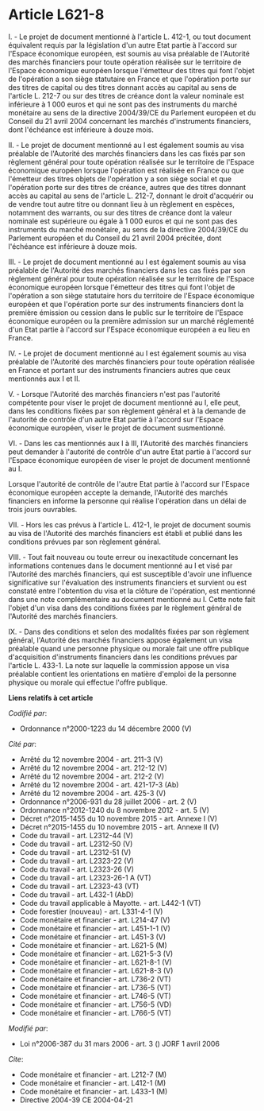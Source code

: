 # Article L621-8

I. - Le projet de document mentionné à l'article L. 412-1, ou tout document équivalent requis par la législation d'un autre
Etat partie à l'accord sur l'Espace économique européen, est soumis au visa préalable de l'Autorité des marchés financiers
pour toute opération réalisée sur le territoire de l'Espace économique européen lorsque l'émetteur des titres qui font
l'objet de l'opération a son siège statutaire en France et que l'opération porte sur des titres de capital ou des titres
donnant accès au capital au sens de l'article L. 212-7 ou sur des titres de créance dont la valeur nominale est inférieure à
1 000 euros et qui ne sont pas des instruments du marché monétaire au sens de la directive 2004/39/CE du Parlement européen
et du Conseil du 21 avril 2004 concernant les marchés d'instruments financiers, dont l'échéance est inférieure à douze mois.

II. - Le projet de document mentionné au I est également soumis au visa préalable de l'Autorité des marchés financiers dans
les cas fixés par son règlement général pour toute opération réalisée sur le territoire de l'Espace économique européen
lorsque l'opération est réalisée en France ou que l'émetteur des titres objets de l'opération y a son siège social et que
l'opération porte sur des titres de créance, autres que des titres donnant accès au capital au sens de l'article L. 212-7,
donnant le droit d'acquérir ou de vendre tout autre titre ou donnant lieu à un règlement en espèces, notamment des warrants,
ou sur des titres de créance dont la valeur nominale est supérieure ou égale à 1 000 euros et qui ne sont pas des instruments
du marché monétaire, au sens de la directive 2004/39/CE du Parlement européen et du Conseil du 21 avril 2004 précitée, dont
l'échéance est inférieure à douze mois.

III. - Le projet de document mentionné au I est également soumis au visa préalable de l'Autorité des marchés financiers dans
les cas fixés par son règlement général pour toute opération réalisée sur le territoire de l'Espace économique européen
lorsque l'émetteur des titres qui font l'objet de l'opération a son siège statutaire hors du territoire de l'Espace
économique européen et que l'opération porte sur des instruments financiers dont la première émission ou cession dans le
public sur le territoire de l'Espace économique européen ou la première admission sur un marché réglementé d'un Etat partie à
l'accord sur l'Espace économique européen a eu lieu en France.

IV. - Le projet de document mentionné au I est également soumis au visa préalable de l'Autorité des marchés financiers pour
toute opération réalisée en France et portant sur des instruments financiers autres que ceux mentionnés aux I et II.

V. - Lorsque l'Autorité des marchés financiers n'est pas l'autorité compétente pour viser le projet de document mentionné au
I, elle peut, dans les conditions fixées par son règlement général et à la demande de l'autorité de contrôle d'un autre Etat
partie à l'accord sur l'Espace économique européen, viser le projet de document susmentionné.

VI. - Dans les cas mentionnés aux I à III, l'Autorité des marchés financiers peut demander à l'autorité de contrôle d'un
autre Etat partie à l'accord sur l'Espace économique européen de viser le projet de document mentionné au I.

Lorsque l'autorité de contrôle de l'autre Etat partie à l'accord sur l'Espace économique européen accepte la demande,
l'Autorité des marchés financiers en informe la personne qui réalise l'opération dans un délai de trois jours ouvrables.

VII. - Hors les cas prévus à l'article L. 412-1, le projet de document soumis au visa de l'Autorité des marchés financiers
est établi et publié dans les conditions prévues par son règlement général.

VIII. - Tout fait nouveau ou toute erreur ou inexactitude concernant les informations contenues dans le document mentionné au
I et visé par l'Autorité des marchés financiers, qui est susceptible d'avoir une influence significative sur l'évaluation des
instruments financiers et survient ou est constaté entre l'obtention du visa et la clôture de l'opération, est mentionné dans
une note complémentaire au document mentionné au I. Cette note fait l'objet d'un visa dans des conditions fixées par le
règlement général de l'Autorité des marchés financiers.

IX. - Dans des conditions et selon des modalités fixées par son règlement général, l'Autorité des marchés financiers appose
également un visa préalable quand une personne physique ou morale fait une offre publique d'acquisition d'instruments
financiers dans les conditions prévues par l'article L. 433-1. La note sur laquelle la commission appose un visa préalable
contient les orientations en matière d'emploi de la personne physique ou morale qui effectue l'offre publique.

**Liens relatifs à cet article**

_Codifié par_:

  - Ordonnance n°2000-1223 du 14 décembre 2000 (V)

_Cité par_:

  - Arrêté du 12 novembre 2004 - art. 211-3 (V)
  - Arrêté du 12 novembre 2004 - art. 212-12 (V)
  - Arrêté du 12 novembre 2004 - art. 212-2 (V)
  - Arrêté du 12 novembre 2004 - art. 421-17-3 (Ab)
  - Arrêté du 12 novembre 2004 - art. 425-3 (V)
  - Ordonnance n°2006-931 du 28 juillet 2006 - art. 2 (V)
  - Ordonnance n°2012-1240 du 8 novembre 2012 - art. 5 (V)
  - Décret n°2015-1455 du 10 novembre 2015 - art. Annexe I (V)
  - Décret n°2015-1455 du 10 novembre 2015 - art. Annexe II (V)
  - Code du travail - art. L2312-44 (V)
  - Code du travail - art. L2312-50 (V)
  - Code du travail - art. L2312-51 (V)
  - Code du travail - art. L2323-22 (V)
  - Code du travail - art. L2323-26 (V)
  - Code du travail - art. L2323-26-1 A (VT)
  - Code du travail - art. L2323-43 (VT)
  - Code du travail - art. L432-1 (AbD)
  - Code du travail applicable à Mayotte. - art. L442-1 (VT)
  - Code forestier (nouveau) - art. L331-4-1 (V)
  - Code monétaire et financier - art. L214-47 (V)
  - Code monétaire et financier - art. L451-1-1 (V)
  - Code monétaire et financier - art. L451-3 (V)
  - Code monétaire et financier - art. L621-5 (M)
  - Code monétaire et financier - art. L621-5-3 (V)
  - Code monétaire et financier - art. L621-8-1 (V)
  - Code monétaire et financier - art. L621-8-3 (V)
  - Code monétaire et financier - art. L736-2 (VT)
  - Code monétaire et financier - art. L736-5 (VT)
  - Code monétaire et financier - art. L746-5 (VT)
  - Code monétaire et financier - art. L756-5 (VD)
  - Code monétaire et financier - art. L766-5 (VT)

_Modifié par_:

  - Loi n°2006-387 du 31 mars 2006 - art. 3 () JORF 1 avril 2006

_Cite_:

  - Code monétaire et financier - art. L212-7 (M)
  - Code monétaire et financier - art. L412-1 (M)
  - Code monétaire et financier - art. L433-1 (M)
  - Directive 2004-39 CE 2004-04-21
